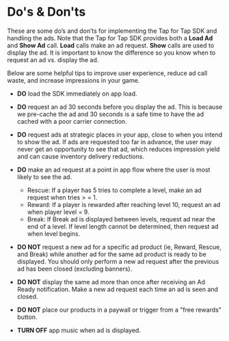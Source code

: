 # Do's & Don'ts

These are some do’s and don’ts for implementing the Tap for Tap SDK and handling the ads.  Note that the Tap for Tap SDK provides both a __Load Ad__ and __Show Ad__ call. __Load__ calls make an ad request. __Show__ calls are used to display the ad.  It is important to know the difference so you know when to request an ad vs. display the ad. 


Below are some helpful tips to improve user experience, reduce ad call waste, and increase impressions in your game.

* __DO__ load the SDK immediately on app load.​

* __DO__ request an ad 30 seconds before you display the ad.  This is because we pre-cache the ad and 30 seconds is a safe time to have the ad cached with a poor carrier connection.

* __DO__ request ads at strategic places in your app, close to when you intend to show the ad. If ads are requested too far in advance, the user may never get an opportunity to see that ad, which reduces impression yield and can cause inventory delivery reductions.

* __DO__ make an ad request at a point in app flow where the user is most likely to see the ad.
  * Rescue: If a player has 5 tries to complete a level, make an ad request when tries > = 1.
  * Reward: If a player is rewarded after reaching level 10, request an ad when player level = 9.
  * Break: If Break ad is displayed between levels, request ad near the end of a level. If level length cannot be determined, then request ad when level begins.

* __DO NOT__ request a new ad for a specific ad product (ie, Reward, Rescue, and Break) while another ad for the same ad product is ready to be displayed.  You should only perform a new ad request after the previous ad has been closed (excluding banners).

* __DO NOT__ display the same ad more than once after receiving an Ad Ready notification.  Make a new ad request each time an ad is seen and closed.

* __DO NOT__ place our products in a paywall or trigger from a "free rewards" button.

* __TURN OFF__ app music when ad is displayed.
